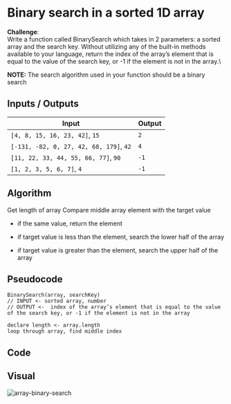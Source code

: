 # Binary search in a sorted 1D array
**Challenge**: \
Write a function called BinarySearch which takes in 2 parameters: a sorted array and the search key. Without utilizing any of the built-in methods available to your language, return the index of the array’s element that is equal to the value of the search key, or -1 if the element is not in the array.\

**NOTE:** The search algorithm used in your function should be a binary search

## Inputs / Outputs
|Input | Output
|--|--|
|`[4, 8, 15, 16, 23, 42]`, `15`|	`2`|
|`[-131, -82, 0, 27, 42, 68, 179]`, `42`|	`4`|
|`[11, 22, 33, 44, 55, 66, 77]`, `90`|	`-1`|
|`[1, 2, 3, 5, 6, 7]`, `4`|	`-1`|

## Algorithm
Get length of array
Compare middle array element with the target value

*  if the same value, return the element

*  if target value is less than the element, search the lower half of the array

*  if target value is greater than the element, search the upper half of the array




## Pseudocode
```
BinarySearch(array, searchKey)
// INPUT <- sorted array, number
// OUTPUT <-  index of the array’s element that is equal to the value of the search key, or -1 if the element is not in the array

declare length <- array.length
loop through array, find middle index

```

## Code

## Visual
![array-binary-search](./array-binary-search.png)
